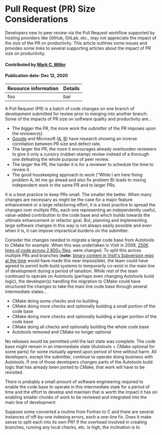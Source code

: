 # Pull Request (PR) Size Considerations

<!-- deck text start -->
Developers new to peer review via the Pull Request workflow supported by
hosting providers like GitHub, GitLab, etc., may not appreciate the
impact of the *size* of the PR on productivity. This article outlines some
issues and provides some links to several supporting articles about
the impact of PR size on productivity.
<!-- deck text end --> 

#### Contributed by [Mark C. Miller](http://github.com/markcmiller86 "Mark C. Miller")
#### Publication date: Dec 12, 2020

Resource information | Details
:--- | :--- 
foo | bar

A Pull Request (PR) is a batch of code changes on one branch of development
submitted for review prior to merging into another branch. Some of the impacts
of PR size on software quality and productivity are...

* The *bigger* the PR, the more work the *submitter* of the PR imposes upon the *reviewer(s)*.
* [Google](https://sback.it/publications/icse2018seip.pdf) and Microsoft
([A](https://www.microsoft.com/en-us/research/wp-content/uploads/2016/02/bosu2015useful.pdf),
[B](https://www.microsoft.com/en-us/research/wp-content/uploads/2015/05/PID3556473.pdf))
have research showing an inverse correlation between PR size and defect rate.
* The larger the PR, the more it encourages already overburden reviewers to give it only
a cursory (rubber-stamp) review instead of a thorough one defeating the whole
purpose of peer review.
* The larger the PR, the harder it is for a reviewer to schedule the time to review it. 
* The good houskeeping approach to work ("While I am here fixing problem A, let me go ahead
and also fix problem B) leads to mixing independent work in the same PR and to larger PRs.

It is a best practice to keep PRs small. The smaller the better. When many changes
are necessary as might be the case for a major feature enhancement or a large
refactoring effort, it is a best practice to spread the changes over multiple PRs,
each one representing an independently useful, value-added contribution to the code
base and which builds towards the ultimate enhancement or refactor goal. But,
planning and implementing large software changes in this way is not always easily
possible and even when it is, it can impose impractical burdens on the submitter.

Consider the changes needed to migrate a large code base from Autotools to CMake for
example. When this was undertaken in VisIt in 2009,
[250K lines of code across 2,800+ files](https://github.com/visit-dav/visit/commit/4c9f66cdbbd0d311e24023da441024cf85de936b).
were changed. To split this across multiple PRs and branches (**note:**
[binary content in VisIt's Subversion repo at the time](https://bssw.io/blog_posts/continuous-technology-refreshment-an-introduction-using-recent-tech-refresh-experiences-on-visit) would have made this near impossible),
the team could have agreed to permit both build systems to temporarily co-exist
in the main line of development during a period of tansition. While rest of the team
continued to operate on Autotools (perhaps even changing Autotools build logic),
the developer(s) handling the migration to CMake could have structured the changes
to take the main line code base through several intermediate states...

* CMake doing some checks and no building
* CMake doing more checks and optionally building a small portion of the code base
* CMake doing more checks and optionally building a larger portion of the code base
* CMake doing all checks and optionally building the whole code base
* Autotools removed and CMake no longer optional

No releases would be permitted until the last state was complete. The code base might
remain in an intermediate state (Autotools + CMake optional for
some parts) for some mutually agreed upon period of time without harm. All developers,
except the submitter, continue to operate doing business with Autotools. If one of those
developers changes parts of the Autotools build logic that has already been ported to
CMake, that work will have to be revisited.

There is probably a small amount of software engineering required to enable the code
base to operate in this intermediate state for a period of time and the effort to
develop and maintain that is worth the impact it has on enabling smaller chunks of
work to be reviewed and integrated into the main line of development.

Suppose some converted a routine from Fortran to C and there are
several instances of off-by-one indexing errors, each a one-line fix. Does
it make sense to split each into its own PR? If the overhead involved in
creating branches, running any local checks, etc. is high, the inclination
is to 
